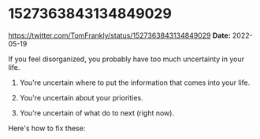 # 1527363843134849029
https://twitter.com/TomFrankly/status/1527363843134849029
**Date:** 2022-05-19

If you feel disorganized, you probably have too much uncertainty in your life.

1. You're uncertain where to put the information that comes into your life.

2. You're uncertain about your priorities.

3. You're uncertain of what do to next (right now).

Here's how to fix these:
